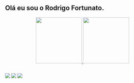    ## Olá eu sou o Rodrigo Fortunato. 

<!---
<div align="center">
  <a href="https://github.com/RodrigoFortunato">
  <img height="180em" src="https://github-readme-stats.vercel.app/api?username=RodrigoFortunato&show_icons=true&theme=github_dark&include_all_commits=true&count_private=true"/>
  <img height="180em" src="https://github-readme-stats.vercel.app/api/top-langs/?username=RodrigoFortunato&layout=compact&langs_count=7&theme=github_dark"/>
</div>
--->

<div align="center">
  <a href="https://github.com/RodrigoFortunato">
  <img height="150em" src="https://github-readme-stats.vercel.app/api?username=RodrigoFortunato&show_icons=true&theme=github_dark&include_all_commits=true&count_private=true"/>
  <img height="150em" src="https://github-readme-stats.vercel.app/api/top-langs/?username=RodrigoFortunato&layout=compact&langs_count=7&theme=github_dark"/>
</div>

  ##

<div> 
    <a href="https://www.linkedin.com/in/rafaella-ballerini-45875016a" target="_blank"><img src="https://img.shields.io/badge/-LinkedIn-%230077B5?style=for-the-badge&logo=linkedin&logoColor=white" target="_blank"></a> 
  <a href = "mailto:rodrigofortunatocp2@gmail.com"><img src="https://img.shields.io/badge/-Gmail-%23333?style=for-the-badge&logo=gmail&logoColor=white" target="_blank"></a>
  <a href="https://www.instagram.com/fortunatorodrigo/" target="_blank"><img src="https://img.shields.io/badge/-Instagram-%23E4405F?style=for-the-badge&logo=instagram&logoColor=white" target="_blank"></a>
</div>
